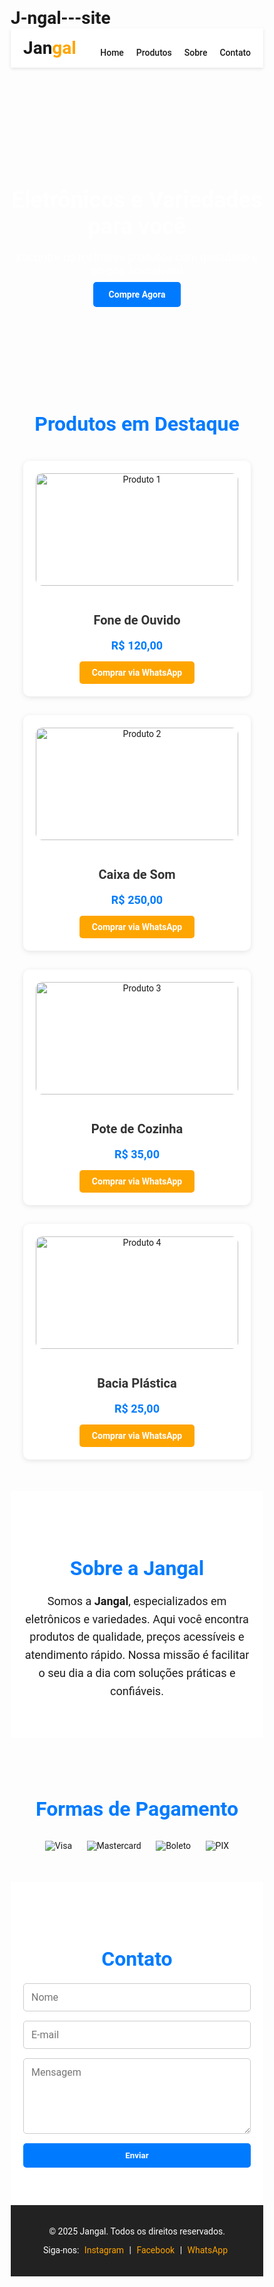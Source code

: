 # J-ngal---site
<!DOCTYPE html>
<html lang="pt-br">
<head>
  <meta charset="UTF-8">
  <meta name="viewport" content="width=device-width, initial-scale=1.0">
  <title>Jangal - Eletrônicos e Variedades</title>
  <link href="https://fonts.googleapis.com/css2?family=Roboto:wght@400;700&display=swap" rel="stylesheet">
  <style>
    /* Reset básico */
    * {
      margin: 0;
      padding: 0;
      box-sizing: border-box;
      font-family: 'Roboto', sans-serif;
    }

    body {
      background-color: #f8f8f8;
      color: #333;
    }

    a {
      text-decoration: none;
      color: inherit;
    }

    /* Cabeçalho */
    header {
      background-color: #ffffff;
      padding: 15px 20px;
      display: flex;
      justify-content: space-between;
      align-items: center;
      box-shadow: 0 2px 5px rgba(0,0,0,0.1);
      position: sticky;
      top: 0;
      z-index: 1000;
    }

    header .logo {
      font-size: 28px;
      font-weight: bold;
    }

    header .logo span {
      color: orange; /* "Gal" laranja */
    }

    nav ul {
      list-style: none;
      display: flex;
      gap: 20px;
    }

    nav ul li a {
      font-weight: 500;
      transition: color 0.3s;
    }

    nav ul li a:hover {
      color: #007bff;
    }

    /* Banner principal */
    .banner {
      background: url('https://images.unsplash.com/photo-1519389950473-47ba0277781c') center/cover no-repeat;
      height: 400px;
      display: flex;
      justify-content: center;
      align-items: center;
      color: white;
      text-align: center;
      position: relative;
    }

    .banner::after {
      content: '';
      position: absolute;
      inset: 0;
      background: rgba(0,0,0,0.4);
    }

    .banner-content {
      position: relative;
      z-index: 1;
    }

    .banner-content h1 {
      font-size: 36px;
      margin-bottom: 15px;
    }

    .banner-content p {
      font-size: 18px;
      margin-bottom: 20px;
    }

    .banner-content a {
      background-color: #007bff;
      color: white;
      padding: 12px 25px;
      border-radius: 5px;
      font-weight: bold;
      transition: background 0.3s;
    }

    .banner-content a:hover {
      background-color: #0056b3;
    }

    /* Seção de produtos */
    .produtos {
      padding: 50px 20px;
      max-width: 1200px;
      margin: 0 auto;
    }

    .produtos h2 {
      text-align: center;
      margin-bottom: 40px;
      font-size: 32px;
      color: #007bff;
    }

    .produto-lista {
      display: grid;
      grid-template-columns: repeat(auto-fit, minmax(220px, 1fr));
      gap: 30px;
    }

    .produto-card {
      background-color: white;
      border-radius: 10px;
      padding: 20px;
      text-align: center;
      box-shadow: 0 2px 8px rgba(0,0,0,0.1);
      transition: transform 0.3s;
    }

    .produto-card:hover {
      transform: translateY(-5px);
    }

    .produto-card img {
      width: 100%;
      height: 180px;
      object-fit: cover;
      border-radius: 10px;
      margin-bottom: 15px;
    }

    .produto-card h3 {
      font-size: 20px;
      margin-bottom: 10px;
      color: #333;
    }

    .produto-card p {
      font-size: 18px;
      margin-bottom: 15px;
      font-weight: bold;
      color: #007bff;
    }

    .produto-card a {
      display: inline-block;
      background-color: orange;
      color: white;
      padding: 10px 20px;
      border-radius: 5px;
      font-weight: bold;
      transition: background 0.3s;
    }

    .produto-card a:hover {
      background-color: #e69500;
    }

    /* Sobre a loja */
    .sobre {
      background-color: #ffffff;
      padding: 60px 20px;
      text-align: center;
    }

    .sobre h2 {
      font-size: 32px;
      margin-bottom: 20px;
      color: #007bff;
    }

    .sobre p {
      font-size: 18px;
      max-width: 800px;
      margin: 0 auto;
      line-height: 1.6;
    }

    /* Formas de pagamento */
    .pagamento {
      padding: 50px 20px;
      text-align: center;
    }

    .pagamento h2 {
      font-size: 32px;
      margin-bottom: 30px;
      color: #007bff;
    }

    .pagamento img {
      max-width: 300px;
      margin: 0 10px;
      vertical-align: middle;
    }

    /* Contato */
    .contato {
      background-color: #ffffff;
      padding: 60px 20px;
      text-align: center;
    }

    .contato h2 {
      font-size: 32px;
      margin-bottom: 20px;
      color: #007bff;
    }

    .contato form {
      max-width: 500px;
      margin: 0 auto;
      display: flex;
      flex-direction: column;
      gap: 15px;
    }

    .contato input, .contato textarea {
      padding: 12px;
      border-radius: 5px;
      border: 1px solid #ccc;
      font-size: 16px;
      width: 100%;
    }

    .contato button {
      padding: 12px;
      background-color: #007bff;
      color: white;
      border: none;
      border-radius: 5px;
      font-weight: bold;
      cursor: pointer;
      transition: background 0.3s;
    }

    .contato button:hover {
      background-color: #0056b3;
    }

    /* Rodapé */
    footer {
      background-color: #222;
      color: white;
      padding: 20px;
      text-align: center;
    }

    footer a {
      color: orange;
      margin: 0 5px;
    }

    @media(max-width: 768px){
      .banner-content h1 {
        font-size: 28px;
      }
      .banner-content p {
        font-size: 16px;
      }
    }

  </style>
</head>
<body>

  <!-- Cabeçalho -->
  <header>
    <div class="logo">Jan<span>gal</span></div>
    <nav>
      <ul>
        <li><a href="#home">Home</a></li>
        <li><a href="#produtos">Produtos</a></li>
        <li><a href="#sobre">Sobre</a></li>
        <li><a href="#contato">Contato</a></li>
      </ul>
    </nav>
  </header>

  <!-- Banner -->
  <section class="banner" id="home">
    <div class="banner-content">
      <h1>Eletrônicos e Variedades para você</h1>
      <p>Encontre os melhores produtos com qualidade e preços acessíveis!</p>
      <a href="#produtos">Compre Agora</a>
    </div>
  </section>

  <!-- Produtos -->
  <section class="produtos" id="produtos">
    <h2>Produtos em Destaque</h2>
    <div class="produto-lista">
      <div class="produto-card">
        <img src="https://images.unsplash.com/photo-1511707171634-5f897ff02aa9" alt="Produto 1">
        <h3>Fone de Ouvido</h3>
        <p>R$ 120,00</p>
        <a href="#">Comprar via WhatsApp</a>
      </div>
      <div class="produto-card">
        <img src="https://images.unsplash.com/photo-1510557880182-3a83505b4b94" alt="Produto 2">
        <h3>Caixa de Som</h3>
        <p>R$ 250,00</p>
        <a href="#">Comprar via WhatsApp</a>
      </div>
      <div class="produto-card">
        <img src="https://images.unsplash.com/photo-1563245376-2c18e3e9fa42" alt="Produto 3">
        <h3>Pote de Cozinha</h3>
        <p>R$ 35,00</p>
        <a href="#">Comprar via WhatsApp</a>
      </div>
      <div class="produto-card">
        <img src="https://images.unsplash.com/photo-1571689936073-0be68e6faedf" alt="Produto 4">
        <h3>Bacia Plástica</h3>
        <p>R$ 25,00</p>
        <a href="#">Comprar via WhatsApp</a>
      </div>
    </div>
  </section>

  <!-- Sobre a loja -->
  <section class="sobre" id="sobre">
    <h2>Sobre a Jangal</h2>
    <p>Somos a <strong>Jangal</strong>, especializados em eletrônicos e variedades. Aqui você encontra produtos de qualidade, preços acessíveis e atendimento rápido. Nossa missão é facilitar o seu dia a dia com soluções práticas e confiáveis.</p>
  </section>

  <!-- Formas de pagamento -->
  <section class="pagamento">
    <h2>Formas de Pagamento</h2>
    <img src="https://upload.wikimedia.org/wikipedia/commons/thumb/5/5e/Visa_2014_logo_detail.svg/2560px-Visa_2014_logo_detail.svg.png" alt="Visa">
    <img src="https://upload.wikimedia.org/wikipedia/commons/thumb/2/2a/Mastercard-logo.svg/2560px-Mastercard-logo.svg.png" alt="Mastercard">
    <img src="https://upload.wikimedia.org/wikipedia/commons/thumb/f/f0/Boleto_Banc%C3%A1rio_Logo.svg/2560px-Boleto_Banc%C3%A1rio_Logo.svg.png" alt="Boleto">
    <img src="https://upload.wikimedia.org/wikipedia/commons/thumb/e/e4/PIX_logo.svg/2560px-PIX_logo.svg.png" alt="PIX">
  </section>

  <!-- Contato -->
  <section class="contato" id="contato">
    <h2>Contato</h2>
    <form>
      <input type="text" placeholder="Nome" required>
      <input type="email" placeholder="E-mail" required>
      <textarea rows="5" placeholder="Mensagem" required></textarea>
      <button type="submit">Enviar</button>
    </form>
  </section>

  <!-- Rodapé -->
  <footer>
    <p>&copy; 2025 Jangal. Todos os direitos reservados.</p>
    <p>Siga-nos: 
      <a href="#">Instagram</a> | 
      <a href="#">Facebook</a> | 
      <a href="#">WhatsApp</a>
    </p>
  </footer>

</body>
</html>

